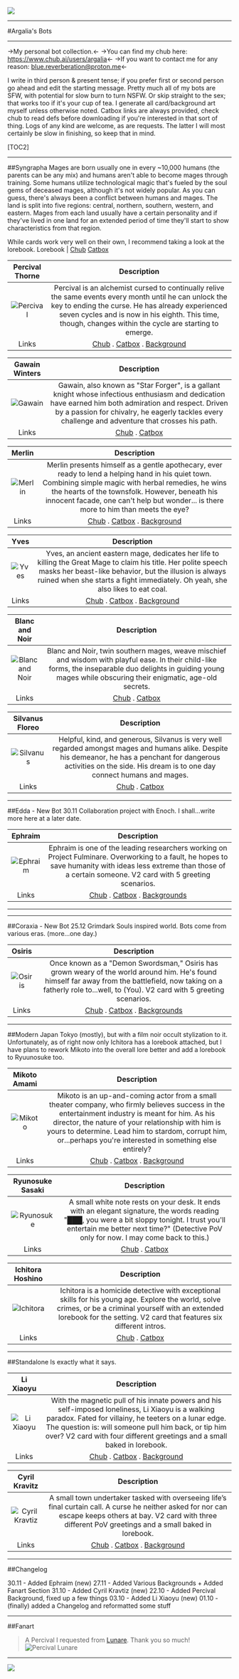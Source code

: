 ![](https://files.catbox.moe/pr0u6d.png)
***
#Argalia's Bots
***

->My personal bot collection.<-
->You can find my chub here: https://www.chub.ai/users/argalia<-
->If you want to contact me for any reason: blue.reverberation@proton.me<-

I write in third person & present tense; if you prefer first or second person go ahead and edit the starting message. Pretty much all of my bots are SFW, with potential for slow burn to turn NSFW. Or skip straight to the sex; that works too if it's your cup of tea.
I generate all card/background art myself unless otherwise noted.
Catbox links are always provided, check chub to read defs before downloading if you're interested in that sort of thing.
Logs of any kind are welcome, as are requests. The latter I will most certainly be slow in finishing, so keep that in mind.

[TOC2]
***

##Syngrapha
Mages are born usually one in every ~10,000 humans (the parents can be any mix) and humans aren't able to become mages through training. Some humans utilize technological magic that's fueled by the soul gems of deceased mages, although it's not widely popular. As you can guess, there's always been a conflict between humans and mages.
The land is split into five regions: central, northern, southern, western, and eastern. Mages from each land usually have a certain personality and if they've lived in one land for an extended period of time they'll start to show characteristics from that region.

While cards work very well on their own, I recommend taking a look at the lorebook.
Lorebook   |  [Chub](https://www.chub.ai/lorebooks/argalia/Syngrapha)  [Catbox](https://files.catbox.moe/kk3vcj.json) 

Percival Thorne | Description
:----:  | :----: 
![Percival](https://files.catbox.moe/54ymr0.png)   | Percival is an alchemist cursed to continually relive the same events every month until he can unlock the key to ending the curse. He has already experienced seven cycles and is now in his eighth. This time, though, changes within the cycle are starting to emerge.
Links   |  [Chub](https://www.chub.ai/characters/argalia/Percival) . [Catbox](https://files.catbox.moe/1t82p6.png) . [Background](https://files.catbox.moe/h0td1k.png)

Gawain Winters | Description
:----:  | :----: 
![Gawain](https://files.catbox.moe/ta07kv.png)   | Gawain, also known as "Star Forger", is a gallant knight whose infectious enthusiasm and dedication have earned him both admiration and respect. Driven by a passion for chivalry, he eagerly tackles every challenge and adventure that crosses his path.
Links   |  [Chub](https://www.chub.ai/characters/argalia/Gawain) . [Catbox](https://files.catbox.moe/hq14vz.png)

Merlin | Description
:----:  | :----: 
![Merlin](https://files.catbox.moe/bjci8d.png)   | Merlin presents himself as a gentle apothecary, ever ready to lend a helping hand in his quiet town. Combining simple magic with herbal remedies, he wins the hearts of the townsfolk. However, beneath his innocent facade, one can't help but wonder... is there more to him than meets the eye?
Links   |  [Chub](https://www.chub.ai/characters/argalia/Merlin) . [Catbox](https://files.catbox.moe/qhoife.png) . [Background](https://files.catbox.moe/6l0s5z.png)

Yves | Description
:----:  | :----: 
![Yves](https://files.catbox.moe/boqwo7.png)   | Yves, an ancient eastern mage, dedicates her life to killing the Great Mage to claim his title. Her polite speech masks her beast-like behavior, but the illusion is always ruined when she starts a fight immediately. Oh yeah, she also likes to eat coal.
Links   |  [Chub](https://www.chub.ai/characters/argalia/Yves) . [Catbox](https://files.catbox.moe/l75xp2.png) . [Background](https://files.catbox.moe/jxok0u.png)

Blanc and Noir | Description
:----:  | :----: 
![Blanc and Noir](https://files.catbox.moe/g7ibf5.png)   | Blanc and Noir, twin southern mages, weave mischief and wisdom with playful ease. In their child-like forms, the inseparable duo delights in guiding young mages while obscuring their enigmatic, age-old secrets.
Links   |  [Chub](https://www.chub.ai/characters/argalia/blanc-and-noir) . [Catbox](https://files.catbox.moe/r2knlu.png)

Silvanus Floreo | Description
:----:  | :----: 
![Silvanus](https://files.catbox.moe/0wmb7k.png)   | Helpful, kind, and generous, Silvanus is very well regarded amongst mages and humans alike. Despite his demeanor, he has a penchant for dangerous activities on the side. His dream is to one day connect humans and mages.
Links   |  [Chub](https://www.chub.ai/characters/argalia/silvanus-floreo) . [Catbox](https://files.catbox.moe/39hihk.png)

***

##Edda - New Bot 30.11
Collaboration project with Enoch. I shall...write more here at a later date.

Ephraim | Description
:----:  | :----: 
![Ephraim](https://files.catbox.moe/lr2yzw.png)   | Ephraim is one of the leading researchers working on Project Fulminare. Overworking to a fault, he hopes to save humanity with ideas less extreme than those of a certain someone. V2 card with 5 greeting scenarios.
Links   |  [Chub](https://www.chub.ai/characters/argalia/ephraim-da9ffd47) . [Catbox](https://files.catbox.moe/wghyx0.png) . [Backgrounds](https://catbox.moe/c/ml9pky)

***

***

##Coraxia - New Bot 25.12
Grimdark Souls inspired world. Bots come from various eras. (more...one day.)

Osiris | Description
:----:  | :----: 
![Osiris](https://files.catbox.moe/hizupg.png)   | Once known as a "Demon Swordsman," Osiris has grown weary of the world around him. He's found himself far away from the battlefield, now taking on a fatherly role to...well, to (You). V2 card with 5 greeting scenarios.
Links   |  [Chub](https://www.chub.ai/characters/argalia/osiris-89724f87) . [Catbox](https://files.catbox.moe/mzig1m.png) . [Backgrounds](https://catbox.moe/c/mi586p)

***


##Modern Japan
Tokyo (mostly), but with a film noir occult stylization to it. Unfortunately, as of right now only Ichitora has a lorebook attached, but I have plans to rework Mikoto into the overall lore better and add a lorebook to Ryuunosuke too.

Mikoto Amami | Description
:----:  | :----: 
![Mikoto](https://files.catbox.moe/x6t5th.png)   | Mikoto is an up-and-coming actor from a small theater company, who firmly believes success in the entertainment industry is meant for him. As his director, the nature of your relationship with him is yours to determine. Lead him to stardom, corrupt him, or...perhaps you're interested in something else entirely?
Links   |  [Chub](https://www.chub.ai/characters/argalia/Mikoto) . [Catbox](https://files.catbox.moe/kgyvom.png) . [Background](https://files.catbox.moe/fur3mk.png)

Ryunosuke Sasaki | Description
:----:  | :----: 
![Ryunosuke](https://files.catbox.moe/idxwqo.png)   | A small white note rests on your desk. It ends with an elegant signature, the words reading "███, you were a bit sloppy tonight. I trust you'll entertain me better next time?" (Detective PoV only for now. I may come back to this.)
Links   |  [Chub](https://www.chub.ai/characters/argalia/ryunosuke-sasaki-b2d8183e) . [Catbox](https://files.catbox.moe/jxh57r.png)

Ichitora Hoshino | Description
:----:  | :----: 
![Ichitora](https://files.catbox.moe/zj9qsq.png)   | Ichitora is a homicide detective with exceptional skills for his young age. Explore the world, solve crimes, or be a criminal yourself with an extended lorebook for the setting. V2 card that features six different intros.
Links   |  [Chub](https://www.chub.ai/characters/argalia/ichitora-hoshino-a3dec2cc) . [Catbox](https://files.catbox.moe/0oxqsm.png)

***

##Standalone
Is exactly what it says.

Li Xiaoyu | Description
:----:  | :----: 
![Li Xiaoyu](https://files.catbox.moe/7efo6l.png)   | With the magnetic pull of his innate powers and his self-imposed loneliness, Li Xiaoyu is a walking paradox. Fated for villainy, he teeters on a lunar edge. The question is: will someone pull him back, or tip him over? V2 card with four different greetings and a small baked in lorebook.
Links   |  [Chub](https://www.chub.ai/characters/argalia/li-xiaoyu-043feee3) . [Catbox](https://files.catbox.moe/qsj7pv.png) . [Background](https://files.catbox.moe/bps18u.png)

Cyril Kravitz | Description
:----:  | :----: 
![Cyril Kravtiz](https://files.catbox.moe/ad47rm.png)   | A small town undertaker tasked with overseeing life’s final curtain call. A curse he neither asked for nor can escape keeps others at bay. V2 card with three different PoV greetings and a small baked in lorebook.
Links   |  [Chub](https://www.chub.ai/characters/argalia/cyril-kravitz-a49fda13) . [Catbox](https://files.catbox.moe/1q0d3e.png) . [Background](https://files.catbox.moe/n5462z.png)

***

##Changelog

30.11 - Added Ephraim (new)
27.11 - Added Various Backgrounds + Added Fanart Section
31.10 - Added Cyril Kravtiz (new)
22.10 - Added Percival Background, fixed up a few things
03.10 - Added Li Xiaoyu (new)
01.10 - (finally) added a Changelog and reformatted some stuff

***

##Fanart

>A Percival I requested from [Lunare](https://www.chub.ai/users/lunare). Thank you so much!
![Percival Lunare](https://files.catbox.moe/ngunli.png)

***

![](https://files.catbox.moe/ui3ses.png)